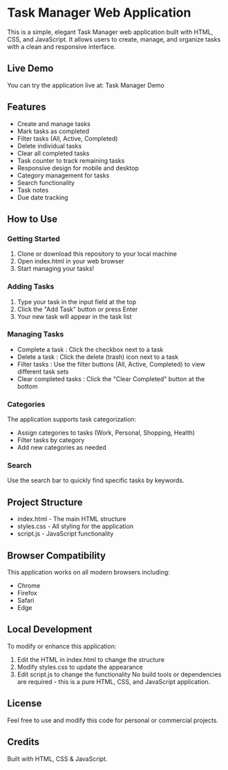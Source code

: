 # Task Manager Web Application
This is a simple, elegant Task Manager web application built with HTML, CSS, and JavaScript. It allows users to create, manage, and organize tasks with a clean and responsive interface.

## Live Demo
You can try the application live at: Task Manager Demo

## Features
- Create and manage tasks
- Mark tasks as completed
- Filter tasks (All, Active, Completed)
- Delete individual tasks
- Clear all completed tasks
- Task counter to track remaining tasks
- Responsive design for mobile and desktop
- Category management for tasks
- Search functionality
- Task notes
- Due date tracking
## How to Use
### Getting Started
1. Clone or download this repository to your local machine
2. Open index.html in your web browser
3. Start managing your tasks!
### Adding Tasks
1. Type your task in the input field at the top
2. Click the "Add Task" button or press Enter
3. Your new task will appear in the task list
### Managing Tasks
- Complete a task : Click the checkbox next to a task
- Delete a task : Click the delete (trash) icon next to a task
- Filter tasks : Use the filter buttons (All, Active, Completed) to view different task sets
- Clear completed tasks : Click the "Clear Completed" button at the bottom
### Categories
The application supports task categorization:

- Assign categories to tasks (Work, Personal, Shopping, Health)
- Filter tasks by category
- Add new categories as needed
### Search
Use the search bar to quickly find specific tasks by keywords.

## Project Structure
- index.html - The main HTML structure
- styles.css - All styling for the application
- script.js - JavaScript functionality
## Browser Compatibility
This application works on all modern browsers including:

- Chrome
- Firefox
- Safari
- Edge
## Local Development
To modify or enhance this application:

1. Edit the HTML in index.html to change the structure
2. Modify styles.css to update the appearance
3. Edit script.js to change the functionality
No build tools or dependencies are required - this is a pure HTML, CSS, and JavaScript application.

## License
Feel free to use and modify this code for personal or commercial projects.

## Credits
Built with HTML, CSS & JavaScript.